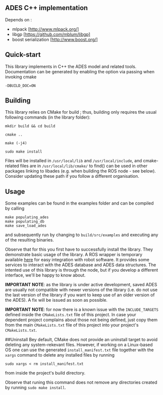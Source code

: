 ADES C++ implementation
----

Depends on :
 - mlpack [http://www.mlpack.org/]
 - libgp [https://github.com/mblum/libgp]
 - boost serialization [http://www.boost.org/]

## Quick-start

This library implements in C++ the ADES model and related tools. Documentation can be generated by enabling the option via passing when invoking cmake
```
-DBUILD_DOC=ON
```

## Building

This library relies on CMake for build ; thus, building only requires the usual following commands (in the library folder):

```
mkdir build && cd build

cmake ..

make (-j4)

sudo make install
```

Files will be installed in ```/usr/local/lib``` and ```/usr/local/include```, and cmake-related files are in ```/usr/local/lib/cmake/``` to find() can be used in other packages linking to libades (e.g. when building the ROS node - see below). Consider updating these path if you follow a different organisation.

## Usage

Some examples can be found in the examples folder and can be compiled by calling
```
make populating_ades
make populating_db
make save_load_ades
```
and subsequently run by changing to ```build/src/examples``` and executing any of the resulting binaries.

Observe that for this you first have to successfully install the library. They demonstrate basic usage of the library. A ROS wrapper is temporary available [here](https://github.com/r1d1/iis_libades_ros) for easy integration with robot software. It provides some services to interact with the ADES database and ADES data structures. The intented use of this library is through the node, but if you develop a different interface, we'll be happy to know about.

**IMPORTANT NOTE**: as the library is under active development, saved ADES are usually not compatible with newer versions of the library (i.e. do not use the last version of the library if you want to keep use of an older version of the ADES). A fix will be issued as soon as possible.

**IMPORTANT NOTE**: for now there is a known issue with the ```INCLUDE_TARGETS``` defined inside the `CMakeLists.txt` file of this project. In case your dependent project complains about those not being defined, just copy them from the main `CMakeLists.txt` file of this project into your project's `CMakeLists.txt`.

##Uninstall
Bey default, CMake does not provide an uninstall target to avoid deleting any system-rekevant files. However, if working on a Linux-based OS one can 
use the generated `install_manifest.txt` file together with the `xargs` command to delete any installed files by running
```
sudo xargs < rm install_manifest.txt
```
from inside the project's build directory.

Observe that runing this command does not remove any directories created by running `sudo make install`. 
